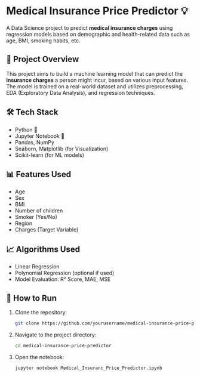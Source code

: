# Medical Insurance Price Predictor 💡

A Data Science project to predict **medical insurance charges** using regression models based on demographic and health-related data such as age, BMI, smoking habits, etc.

## 📌 Project Overview

This project aims to build a machine learning model that can predict the **insurance charges** a person might incur, based on various input features. The model is trained on a real-world dataset and utilizes preprocessing, EDA (Exploratory Data Analysis), and regression techniques.

## 🛠️ Tech Stack

- Python 🐍
- Jupyter Notebook 📓
- Pandas, NumPy
- Seaborn, Matplotlib (for Visualization)
- Scikit-learn (for ML models)

## 📊 Features Used

- Age
- Sex
- BMI
- Number of children
- Smoker (Yes/No)
- Region
- Charges (Target Variable)

## 📈 Algorithms Used

- Linear Regression
- Polynomial Regression (optional if used)
- Model Evaluation: R² Score, MAE, MSE

## 🚀 How to Run

1. Clone the repository:
   ```bash
   git clone https://github.com/yourusername/medical-insurance-price-predictor.git

2. Navigate to the project directory:
   ```bash
   cd medical-insurance-price-predictor

3. Open the notebook:
   ```bash
   jupyter notebook Medical_Insuranc_Price_Predictor.ipynb



